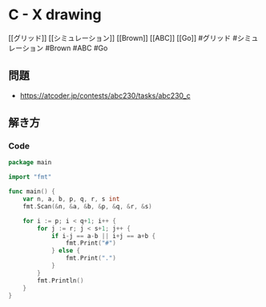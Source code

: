 # C - X drawing
[[グリッド]] [[シミュレーション]] [[Brown]] [[ABC]] [[Go]]
#グリッド #シミュレーション #Brown #ABC #Go 

## 問題
- https://atcoder.jp/contests/abc230/tasks/abc230_c

## 解き方
### Code
```go
package main

import "fmt"

func main() {
	var n, a, b, p, q, r, s int
	fmt.Scan(&n, &a, &b, &p, &q, &r, &s)

	for i := p; i < q+1; i++ {
		for j := r; j < s+1; j++ {
			if i-j == a-b || i+j == a+b {
				fmt.Print("#")
			} else {
				fmt.Print(".")
			}
		}
		fmt.Println()
	}
}
```